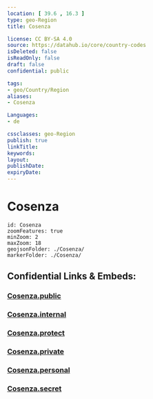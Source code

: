```yaml
---
location: [ 39.6 , 16.3 ] 
type: geo-Region
title: Cosenza

license: CC BY-SA 4.0
source: https://datahub.io/core/country-codes
isDeleted: false
isReadOnly: false
draft: false
confidential: public

tags:
- geo/Country/Region
aliases:
- Cosenza

Languages:
- de

cssclasses: geo-Region
publish: true
linkTitle: 
keywords: 
layout: 
publishDate: 
expiryDate: 
---
```


# Cosenza

```leaflet
id: Cosenza
zoomFeatures: true 
minZoom: 2 
maxZoom: 18
geojsonFolder: ./Cosenza/
markerFolder: ./Cosenza/
```


## Confidential Links & Embeds: 

### [Cosenza.public](/_public/\Earth\Continent\Europe\Europe~South\Italy\regions~Italy\CalabriaCosenza.public.md) 

### [Cosenza.internal](/_internal/\Earth\Continent\Europe\Europe~South\Italy\regions~Italy\CalabriaCosenza.internal.md) 

### [Cosenza.protect](/_protect/\Earth\Continent\Europe\Europe~South\Italy\regions~Italy\CalabriaCosenza.protect.md) 

### [Cosenza.private](/_private/\Earth\Continent\Europe\Europe~South\Italy\regions~Italy\CalabriaCosenza.private.md) 

### [Cosenza.personal](/_personal/\Earth\Continent\Europe\Europe~South\Italy\regions~Italy\CalabriaCosenza.personal.md) 

### [Cosenza.secret](/_secret/\Earth\Continent\Europe\Europe~South\Italy\regions~Italy\CalabriaCosenza.secret.md)

